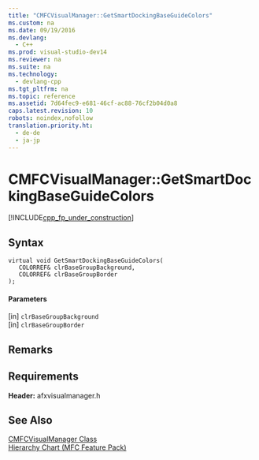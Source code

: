 ```yaml
---
title: "CMFCVisualManager::GetSmartDockingBaseGuideColors"
ms.custom: na
ms.date: 09/19/2016
ms.devlang: 
  - C++
ms.prod: visual-studio-dev14
ms.reviewer: na
ms.suite: na
ms.technology: 
  - devlang-cpp
ms.tgt_pltfrm: na
ms.topic: reference
ms.assetid: 7d64fec9-e681-46cf-ac88-76cf2b04d0a8
caps.latest.revision: 10
robots: noindex,nofollow
translation.priority.ht: 
  - de-de
  - ja-jp
---
```

# CMFCVisualManager::GetSmartDockingBaseGuideColors
[!INCLUDE[cpp_fp_under_construction](../vs140/includes/cpp_fp_under_construction_md.md)]  
  
## Syntax  
  
```  
virtual void GetSmartDockingBaseGuideColors(  
   COLORREF& clrBaseGroupBackground,  
   COLORREF& clrBaseGroupBorder  
);  
```  
  
#### Parameters  
 [in] `clrBaseGroupBackground`  
  [in] `clrBaseGroupBorder`  
  
## Remarks  
  
## Requirements  
 **Header:** afxvisualmanager.h  
  
## See Also  
 [CMFCVisualManager Class](../vs140/CMFCVisualManager-Class.md)   
 [Hierarchy Chart (MFC Feature Pack)](../vs140/Hierarchy-Chart.md)